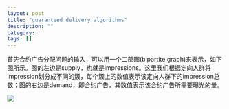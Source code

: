 ```yaml
---
layout: post
title: "guaranteed delivery algorithms"
description: ""
category:
tags: []
---
```



首先合约广告分配问题的输入，可以用一个二部图(bipartite graph)来表示，如下图所示。图的左边是supply，也就是impressions。这里我们根据定向人群将impression划分成不同的簇，每个簇上的数值表示该定向人群下的impression总数；图的右边是demand，即合约广告，其数值表示该合约广告所需要曝光的量。

![](contract_ad_bipartite.jpg)

